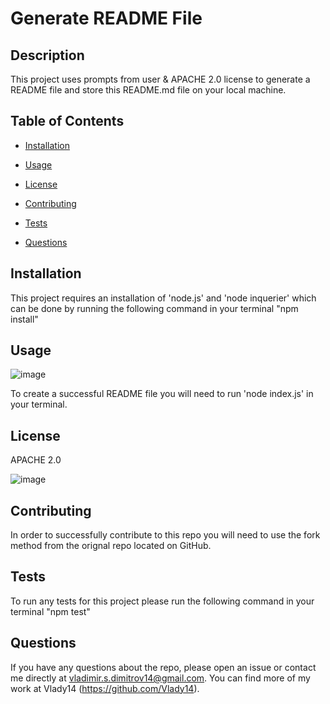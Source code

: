 # Generate README File

## Description

This project uses prompts from user & APACHE 2.0 license to generate a README file and store this README.md file on your local machine.

## Table of Contents

* [Installation](#installation)

* [Usage](#usage)

* [License](#license)

* [Contributing](#contributing)

* [Tests](#tests)

* [Questions](#questions)

## Installation

This project requires an installation of 'node.js' and 'node inquerier' which can be done by running the following command in your terminal "npm install"

## Usage

![image](https://user-images.githubusercontent.com/71519918/99868688-494a0100-2b8a-11eb-9b47-3d3e9c3afb22.png)

To create a successful README file you will need to run 'node index.js' in your terminal.

## License

APACHE 2.0

![image](https://user-images.githubusercontent.com/71519918/99868729-a80f7a80-2b8a-11eb-9742-53c2264f0cf3.png)

## Contributing

In order to successfully contribute to this repo you will need to use the fork method from the orignal repo located on GitHub.

## Tests

To run any tests for this project please run the following command in your terminal "npm test"

## Questions

If you have any questions about the repo, please open an issue or contact me directly at <vladimir.s.dimitrov14@gmail.com>.
You can find more of my work at Vlady14 (https://github.com/Vlady14).